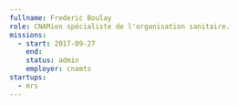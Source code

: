 ```yaml
---
fullname: Frederic Boulay
role: CNAMien spécialiste de l'organisation sanitaire.
missions:
  - start: 2017-09-27
    end:
    status: admin
    employer: cnamts
startups:
  - mrs
---
```

